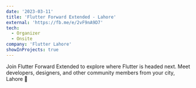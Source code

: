 ```yaml
---
date: '2023-03-11'
title: 'Flutter Forward Extended - Lahore'
external: 'https://fb.me/e/2vF9nA9D7'
tech:
  - Organizer
  - Onsite
company: 'Flutter Lahore'
showInProjects: true
---
```


Join Flutter Forward Extended to explore where Flutter is headed next. Meet developers, designers, and other community members from your city, Lahore 🤩
